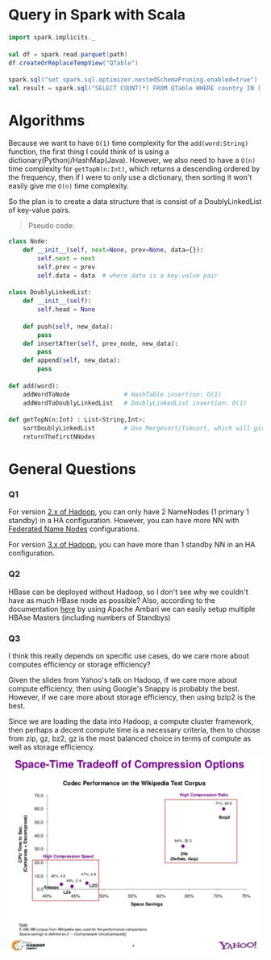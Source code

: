 # Query in Spark with Scala

```scala
import spark.implicits._

val df = spark.read.parquet(path)
df.createOrReplaceTempView("QTable")

spark.sql("set spark.sql.optimizer.nestedSchemaPruning.enabled=true")
val result = spark.sql("SELECT COUNT(*) FROM QTable WHERE country IN ('US', 'CA', 'MX') AND month(from_unixtime($'date', 'yyyy-MM-dd')) == 'Dec'").collect()

```

# Algorithms


Because we want to have `O(1)` time complexity for the `add(word:String)` function, the first thing I could think of is using a dictionary(Python)/HashMap(Java). However, we also need to have a `O(n)` time complexity for `getTopN(n:Int)`, which returns a descending ordered by the frequency, then if I were to only use a dictionary, then sorting it won't easily give me `O(n)` time complexity.

So the plan is to create a data structure that is consist of a DoublyLinkedList of key-value pairs. 

> Pseudo code:

```python
class Node:
    def __init__(self, next=None, prev=None, data={}):
        self.next = next
        self.prev = prev
        self.data = data  # where data is a key-value pair

class DoublyLinkedList:
    def __init__(self):
        self.head = None

    def push(self, new_data):
        pass
    def insertAfter(self, prev_node, new_data):
        pass
    def append(self, new_data):
        pass

def add(word):
    addWordToNode               # HashTable insertion: O(1)
    addWordToDoublyLinkedList   # DoublyLinkedList insertion: O(1)

def getTopN(n:Int) : List<String,Int>:
    sortDoublyLinkedList        # Use Mergesort/Timsort, which will give us O(nlog(n))
    returnThefirstNNodes

```



# General Questions

### Q1 
For version [2.x of Hadoop](https://hadoop.apache.org/docs/r2.10.0/hadoop-project-dist/hadoop-hdfs/HDFSHighAvailabilityWithNFS.html), you can only have 2 NameNodes (1 primary 1 standby) in a HA configuration. However, you can have more NN with [Federated Name Nodes](https://hadoop.apache.org/docs/r2.10.0/hadoop-project-dist/hadoop-hdfs/Federation.html) configurations.

For version [3.x of Hadoop](https://hadoop.apache.org/docs/r3.0.0/hadoop-project-dist/hadoop-hdfs/HDFSHighAvailabilityWithNFS.html), you can have more than 1 standby NN in an HA configuration.

### Q2
HBase can be deployed without Hadoop, so I don't see why we couldn't have as much HBase node as possible? Also, according to the documentation [here](https://docs.cloudera.com/HDPDocuments/Ambari-2.7.4.0/managing-high-availability/content/amb_configuring_hbase_high_availability.html) by using Apache Ambari we can easily setup multiple HBAse Masters (including numbers of Standbys)

### Q3
I think this really depends on specific use cases, do we care more about computes efficiency or storage efficiency? 

Given the slides from Yahoo's talk on Hadoop, if we care more about compute efficiency, then using Google's Snappy is probably the best. However, if we care more about storage efficiency, then using bzip2 is the best. 

Since we are loading the data into Hadoop, a compute cluster framework, then perhaps a decent compute time is a necessary criteria, then to choose from zip, gz, bz2, gz is the most balanced choice in terms of compute as well as storage efficiency. 

![](compression-space-time-tradeoff.png)
